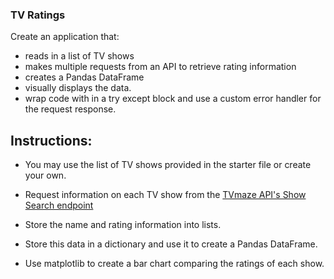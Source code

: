 ### TV Ratings

Create an application that:
* reads in a list of TV shows
* makes multiple requests from an API to retrieve rating information
* creates a Pandas DataFrame
* visually displays the data.
* wrap code with in a try except block and use a custom error handler for the request response.

## Instructions:

* You may use the list of TV shows provided in the starter file or create your own.

* Request information on each TV show from the [TVmaze API's Show Search endpoint](https://www.tvmaze.com/api#show-search)
* Store the name and rating information into lists.

* Store this data in a dictionary and use it to create a Pandas DataFrame.

* Use matplotlib to create a bar chart comparing the ratings of each show.
